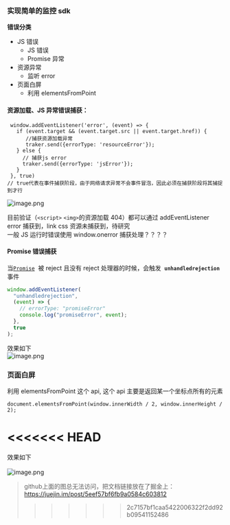 ### 实现简单的监控 sdk

**错误分类**

- JS 错误
  - JS 错误
  - Promise 异常
- 资源异常
  - 监听 error
- 页面白屏
  - 利用 elementsFromPoint

#### 资源加载、JS 异常错误捕获：

```
 window.addEventListener('error', (event) => {
   if (event.target && (event.target.src || event.target.href)) {
      //捕获资源加载异常
      traker.send({errorType: 'resourceError'});
   } else {
     // 捕获js error
     traker.send({errorType: 'jsError'});
   }
 }, true)
// true代表在事件捕获阶段，由于网络请求异常不会事件冒泡，因此必须在捕获阶段将其捕捉到才行
```

![image.png](https://intranetproxy.alipay.com/skylark/lark/0/2020/png/105555/1590992622842-17e1f32e-ced5-4764-834c-640435102dbb.png#align=left&display=inline&height=135&margin=%5Bobject%20Object%5D&name=image.png&originHeight=270&originWidth=2628&size=394727&status=done&style=none&width=1314)<br />

目前验证（`<script>` `<img>`的资源加载 404）都可以通过 addEventListener error 捕获到，link css 资源未捕获到，待研究<br />一般 JS 运行时错误使用 window.onerror 捕获处理？？？？

#### Promise 错误捕获

当[`Promise`](https://developer.mozilla.org/zh-CN/docs/Web/JavaScript/Reference/Global_Objects/Promise)  被 reject 且没有 reject 处理器的时候，会触发  **`unhandledrejection`**  事件

```javascript
window.addEventListener(
  "unhandledrejection",
  (event) => {
    // errorType: "promiseError"
    console.log("promiseError", event);
  },
  true
);
```

效果如下<br />
![image.png](https://intranetproxy.alipay.com/skylark/lark/0/2020/png/105555/1590993639864-98b9fb06-9788-4829-9d0c-c09f97d560bf.png#align=left&display=inline&height=369&margin=%5Bobject%20Object%5D&name=image.png&originHeight=738&originWidth=2814&size=809068&status=done&style=none&width=1407)<br />

### 页面白屏

利用 elementsFromPoint 这个 api, 这个 api 主要是返回某一个坐标点所有的元素

```
document.elementsFromPoint(window.innerWidth / 2, window.innerHeight / 2);
```
<<<<<<< HEAD
=======
效果如下<br />								
![image.png](https://intranetproxy.alipay.com/skylark/lark/0/2020/png/105555/1590993639864-98b9fb06-9788-4829-9d0c-c09f97d560bf.png#align=left&display=inline&height=369&margin=%5Bobject%20Object%5D&name=image.png&originHeight=738&originWidth=2814&size=809068&status=done&style=none&width=1407)<br />	

> github上面的图总无法访问，把文档链接放在了掘金上：https://juejin.im/post/5eef57bf6fb9a0584c603812
>>>>>>> 2c7157bf1caa5422006322f2dd92b09541152486
